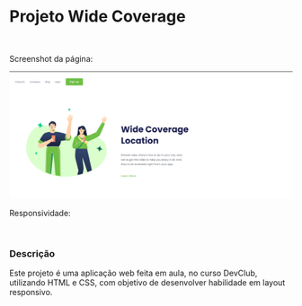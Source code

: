 <h1>Projeto Wide Coverage</h1>
<br> 
<p>Screenshot da página:<p>

<img src="https://github.com/rachelbsa/wide-coverage-resp/blob/main/screenshot%20wide.png?raw=true"/>

<p>Responsividade:<p>

<img src=""/>

<h3>Descrição</h3>

<p>Este projeto é uma aplicação web feita em aula, no curso DevClub, utilizando HTML e CSS, com objetivo de desenvolver habilidade em layout responsivo.</p>

  
